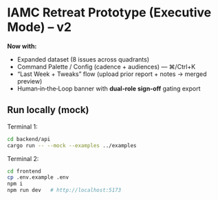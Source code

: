 # IAMC Retreat Prototype (Executive Mode) – v2

**Now with:**
- Expanded dataset (8 issues across quadrants)
- Command Palette / Config (cadence + audiences) — ⌘/Ctrl+K
- “Last Week + Tweaks” flow (upload prior report + notes → merged preview)
- Human‑in‑the‑Loop banner with **dual‑role sign‑off** gating export

## Run locally (mock)
Terminal 1:
```bash
cd backend/api
cargo run -- --mock --examples ../examples
```
Terminal 2:
```bash
cd frontend
cp .env.example .env
npm i
npm run dev   # http://localhost:5173
```
